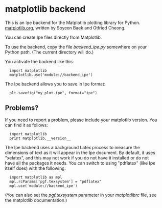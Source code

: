 matplotlib backend
==================

This is an Ipe backend for the Matplotlib plotting library for Python.
[matplotlib.org](http://matplotlib.org/), written by Soyeon Baek and
Otfried Cheong.

You can create Ipe files directly from Matplotlib.

To use the backend, copy the file *backend_ipe.py* somewhere on your
Python path. (The current directory will do.)

You activate the backend like this:

```
  import matplotlib
  matplotlib.use('module://backend_ipe')
```

The Ipe backend allows you to save in Ipe format:

```
  plt.savefig("my_plot.ipe", format="ipe")
```


Problems?
---------

If you need to report a problem, please include your matplotlib version.
You can find it as follows:

```
  import matplotlib
  print matplotlib.__version__
```

The Ipe backend uses a background Latex process to measure the
dimensions of text as it will appear in the Ipe document.  By default,
it uses "xelatex", and this may not work if you do not have it
installed or do not have all the packages it needs.  You can switch to
using "pdflatex" (like Ipe itself does) with the following:

```
  import matplotlib as mpl
  mpl.rcParams['pgf.texsystem'] = "pdflatex"
  mpl.use('module://backend_ipe')
```

(You can also set the *pgf.texsystem* parameter in your *matplotlibrc*
file, see the matplotlib documentation.)
